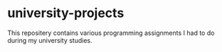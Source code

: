 # university-projects
This repositery contains various programming assignments I had to do during my university studies.
